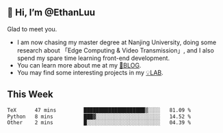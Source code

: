 ## 👋 Hi, I’m @EthanLuu

Glad to meet you.

- I am now chasing my master degree at Nanjing University, doing some research about 「Edge Computing & Video Transmission」, and I also spend my spare time learning front-end development.
- You can learn more about me at my [📝BLOG](https://blog.ethanloo.cn).
- You may find some interesting projects in my [💡LAB](https://lab.ethanloo.cn).

## This Week
<!--START_SECTION:waka-->

```txt
TeX      47 mins         ████████████████████▒░░░░   81.09 %
Python   8 mins          ███▓░░░░░░░░░░░░░░░░░░░░░   14.52 %
Other    2 mins          █░░░░░░░░░░░░░░░░░░░░░░░░   04.39 %
```

<!--END_SECTION:waka-->
